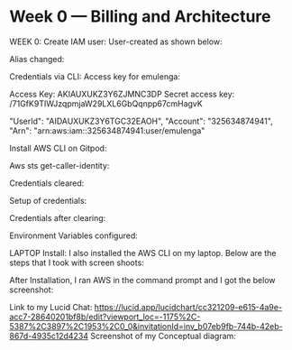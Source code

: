 # Week 0 — Billing and Architecture

WEEK 0:
Create IAM user:
User-created as shown below:
 
Alias changed:
 
Credentials via CLI:
Access key for emulenga:

Access Key: AKIAUXUKZ3Y6ZJMNC3DP
Secret access key: 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

"UserId": "AIDAUXUKZ3Y6TGC32EAOH",
"Account": "325634874941",
"Arn": "arn:aws:iam::325634874941:user/emulenga"

Install AWS CLI on Gitpod:
 
Aws sts get-caller-identity:
 
Credentials cleared:
 
Setup of credentials:
 
Credentials after clearing:
 
Environment Variables configured: 
 

LAPTOP Install:
I also installed the AWS CLI on my laptop.
Below are the steps that I took with screen shoots:
 
 

After Installation, I ran AWS in the command prompt and I got the below screenshot:
 

Link to my Lucid Chat:
https://lucid.app/lucidchart/cc321209-e615-4a9e-acc7-28640201bf8b/edit?viewport_loc=-1175%2C-5387%2C3897%2C1953%2C0_0&invitationId=inv_b07eb9fb-744b-42eb-867d-4935c12d4234
Screenshot of my Conceptual diagram:
 


